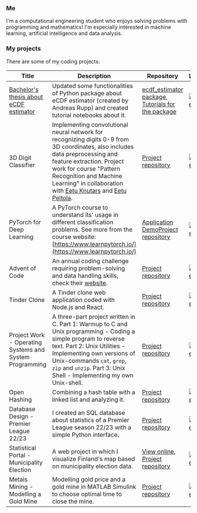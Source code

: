 ### Me
I'm a computational engineering student who enjoys solving problems with programming and mathematics! I'm especially interested in machine learning, artificial intelligence and data analysis. 

### My projects
There are some of my coding projects: 

| Title | Description | Repository | Languages |
| ----- | ----------- | ---------- | --------- |
| [Bachelor's thesis about eCDF estimator](https://lutpub.lut.fi/handle/10024/167376) | Updated some functionalities of Python package about eCDF estimator (created by Andreas Rupp) and created tutorial notebooks about it. | [ecdf_estimator package](https://github.com/AndreasRupp/ecdf_estimator), [Tutorials for the package](https://github.com/AndreasRupp/ecdf_estimator_examples/tree/main) | [![Languages](https://skillicons.dev/icons?i=py&perline=2)](https://skillicons.dev) |
| 3D Digit Classifier | Implementing convolutional neural network for recognizing digits 0-9 from 3D coordinates, also includes data preprocessing and feature extraction. Project work for course "Pattern Recognition and Machine Learning" in collaboration with [Eetu Knutars](https://github.com/knuutti) and [Eetu Peltola](https://github.com/EetuPeltolaCodes). | [Project repository](https://github.com/knuutti/3d-digit-classifier) | [![Languages](https://skillicons.dev/icons?i=py,pytorch&perline=2)](https://skillicons.dev)| 
| PyTorch for Deep Learning |  A PyTorch course to understand its' usage in different classification problems. See more from the course website: [https://www.learnpytorch.io/](https://www.learnpytorch.io/) | [Application Demo](https://huggingface.co/spaces/vegeeee/foodvision)[Project repository](https://github.com/veetirajaniemi/pytorch-learning) |  [![Languages](https://skillicons.dev/icons?i=py,pytorch&perline=2)](https://skillicons.dev) | 
| Advent of Code | An annual coding challenge requiring problem-solving and data handling skills, check their [website](https://adventofcode.com/). | [Project repository](https://github.com/veetirajaniemi/AdventOfCode) | [![Languages](https://skillicons.dev/icons?i=py&perline=2)](https://skillicons.dev) | 
| Tinder Clone | A Tinder clone web application coded with Node.js and React. | [Project repository](https://github.com/veetirajaniemi/Advanced-Web-Programming) | [![Languages](https://skillicons.dev/icons?i=nodejs,react&perline=2)](https://skillicons.dev)|
| Project Work - Operating Systems and System Programming | A three-part project written in C. Part 1: Warmup to C and Unix programming - Coding a simple program to reverse text. Part 2: Unix Utilities - Implementing own versions of Unix-commands `cat`, `grep`, `zip` and `unzip`. Part 3: Unix Shell - Implementing my own Unix-shell. | [Project repository](https://github.com/veetirajaniemi/Operating-Systems-and-System-Programming) | [![Languages](https://skillicons.dev/icons?i=c&perline=2)](https://skillicons.dev) | 
| Open Hashing | Combining a hash table with a linked list and analyzing it. | [Project repository](https://github.com/veetirajaniemi/DSA/tree/master/Practical%20Assignment) | [![Languages](https://skillicons.dev/icons?i=py&perline=2)](https://skillicons.dev) |
| Database Design - Premier League 22/23 | I created an SQL database about statistics of a Premier League season 22/23 with a simple Python interface. | [Project repository](https://github.com/veetirajaniemi/BasicsOfDatabaseSystems) | [![Languages](https://skillicons.dev/icons?i=sqlite,py&perline=2)](https://skillicons.dev) | 
| Statistical Portal - Municipality Election | A web project in which I visualize Finland's map based on municipality election data. | [View online](https://htmlpreview.github.io/?https://raw.githubusercontent.com/veetirajaniemi/Introduction-To-Web-Programming/main/Project/index.html), [Project repository](https://github.com/veetirajaniemi/Introduction-To-Web-Programming/tree/main/Project) | [![Languages](https://skillicons.dev/icons?i=js,html,css&perline=2)](https://skillicons.dev) |
| Metals Mining - Modelling a Gold Mine | Modelling gold price and a gold mine in MATLAB Simulink to choose optimal time to close the mine. | [Project repository](https://github.com/veetirajaniemi/System-Dynamics) | [![Languages](https://skillicons.dev/icons?i=matlab&perline=2)](https://skillicons.dev) |


